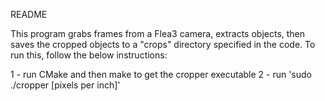 README

This program grabs frames from a Flea3 camera, extracts objects, then saves
the cropped objects to a "crops" directory specified in the code. To run this,
follow the below instructions:

1 - run CMake and then make to get the cropper executable
2 - run 'sudo ./cropper [pixels per inch]'
